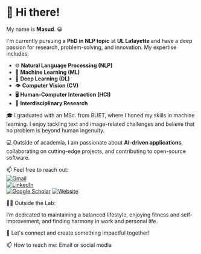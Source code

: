# 👋 Hi there!  
My name is **Masud**. 😀  

I'm currently pursuing a **PhD in NLP topic** at **UL Lafayette** and have a deep passion for research, problem-solving, and innovation. My expertise includes: 
- 🌐 **Natural Language Processing (NLP)**  
- 🤖 **Machine Learning (ML)**  
- 🧠 **Deep Learning (DL)**  
- 👁️ **Computer Vision (CV)**  
- 🖥️ **Human-Computer Interaction (HCI)**
- 🔬 **Interdisciplinary Research**

🎓 I graduated with an MSc. from BUET, where I honed my skills in machine learning. I enjoy tackling text and image-related challenges and believe that no problem is beyond human ingenuity.

💻 Outside of academia, I am passionate about **AI-driven applications**, collaborating on cutting-edge projects, and contributing to open-source software.  

📫 Feel free to reach out:  
[![Gmail](https://img.shields.io/badge/%20-Email%20Me-blue?labelColor=ef5350&logo=gmail&&logoColor=white)](mailto:your-email@example.com)  
[![LinkedIn](https://img.shields.io/badge/%20-Connect%20on%20LinkedIn-blue?labelColor=0077B5&logo=linkedin&logoColor=white)](https://www.linkedin.com/in/your-profile/)  
[![Google Scholar](https://img.shields.io/badge/%20-Google%20Scholar-4285F4?labelColor=0d47a1&logo=google-scholar&logoColor=white)](https://scholar.google.com/citations?user=XdwImFcAAAAJ&hl=en)
[![Website](https://img.shields.io/badge/%20-Visit%20Website-0e76a8?style=for-the-badge&logo=google-chrome&logoColor=white)](https://sites.google.com/view/themasudur)

🏋️‍♂️ Outside the Lab: 

I’m dedicated to maintaining a balanced lifestyle, enjoying fitness and self-improvement, and finding harmony in work and personal life.

🌟 Let's connect and create something impactful together!

📫 How to reach me: Email or social media




